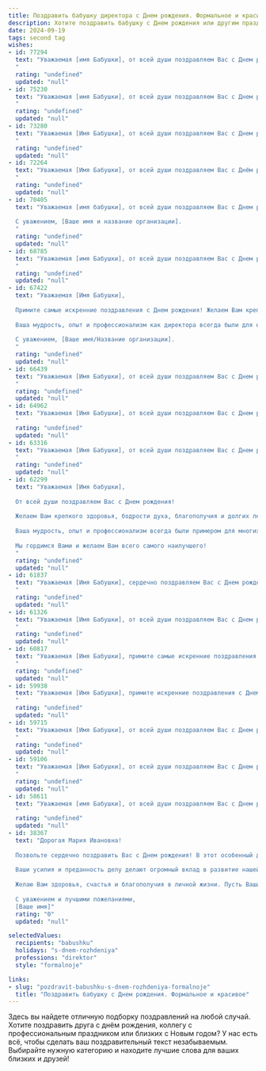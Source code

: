 ```yaml
---
title: Поздравить бабушку директора c Днем рождения. Формальное и красивое
description: Хотите поздравить бабушку c Днем рождения или другим праздником? Наш ИИ создаст незабываемое поздравление, а вы обязательно выделитесь среди других.  
date: 2024-09-19
tags: second tag
wishes:
- id: 77294
  text: "Уважаемая [имя Бабушки], от всей души поздравляем Вас с Днем рождения! Желаем Вам крепкого здоровья, оптимизма, благополучия и успехов в Вашей нелёгкой, но важной работе директора. Пусть каждый день приносит Вам радость и удовлетворение!
  "
  rating: "undefined"
  updated: "null"
- id: 75230
  text: "Уважаемая [имя Бабушки], от всей души поздравляем Вас с Днем рождения! Желаем Вам крепкого здоровья, неиссякаемой энергии,  радости и благополучия. Пусть Ваша мудрость и опыт продолжают вдохновлять всех вокруг, а в жизни всегда будет место для светлых и радостных моментов.
  "
  rating: "undefined"
  updated: "null"
- id: 73280
  text: "Уважаемая [Имя Бабушки], от всей души поздравляем Вас с Днем рождения! Желаем Вам крепкого здоровья, бодрости духа и долгих лет жизни. Пусть Ваш богатый опыт и мудрость всегда будут опорой для близких, а работа директора приносит Вам удовлетворение и признание.
  "
  rating: "undefined"
  updated: "null"
- id: 72264
  text: "Уважаемая [Имя Бабушки], от всей души поздравляем Вас с Днём рождения! Желаем Вам крепкого здоровья, счастья и благополучия. Пусть Ваша мудрость и опыт продолжают вдохновлять всех, кто Вас окружает. Желаем Вам долгих и счастливых лет жизни, наполненных радостью и любовью близких!
  "
  rating: "undefined"
  updated: "null"
- id: 70405
  text: "Уважаемая [имя бабушки], от всей души поздравляем Вас с Днем рождения! Желаем Вам крепкого здоровья, неиссякаемой энергии,  радости и благополучия. Пусть Ваш богатый жизненный опыт и мудрость продолжают вдохновлять нас.
  
  С уважением, [Ваше имя и название организации].
  "
  rating: "undefined"
  updated: "null"
- id: 68785
  text: "Уважаемая [имя Бабушки], от всей души поздравляем Вас с Днем рождения! Желаем Вам крепкого здоровья, неиссякаемой энергии и вдохновения, чтобы и дальше с такой же эффективностью руководить своим коллективом! Пусть каждый день приносит Вам радость, а жизнь будет наполнена счастьем и благополучием.
  "
  rating: "undefined"
  updated: "null"
- id: 67422
  text: "Уважаемая [Имя Бабушки],
  
  Примите самые искренние поздравления с Днем рождения! Желаем Вам крепкого здоровья, бодрости духа, благополучия и долгих лет жизни.
  
  Ваша мудрость, опыт и профессионализм как директора всегда были для нас примером.  Пусть Ваша жизнь будет наполнена радостью, любовью и светлыми моментами.
  
  С уважением, [Ваше имя/Название организации].
  "
  rating: "undefined"
  updated: "null"
- id: 66439
  text: "Уважаемая [Имя Бабушки], от всей души поздравляем Вас с Днем рождения! Желаем Вам крепкого здоровья, неиссякаемой энергии, благополучия и долгих лет жизни. Пусть Ваш богатый опыт и мудрость продолжают вдохновлять и радовать всех, кто Вас окружает. С праздником!
  "
  rating: "undefined"
  updated: "null"
- id: 64962
  text: "Уважаемая [Имя Бабушки], от всей души поздравляем Вас с Днем рождения! Желаем Вам крепкого здоровья, неиссякаемой энергии, благополучия и  радости в каждом дне. Пусть Ваша мудрость и опыт всегда будут востребованы, а Ваша жизнь будет наполнена любовью и счастьем!
  "
  rating: "undefined"
  updated: "null"
- id: 63316
  text: "Уважаемая [Имя Бабушки], от всей души поздравляем Вас с Днем рождения! Желаем Вам крепкого здоровья, бодрости духа и неиссякаемой энергии. Пусть Ваша мудрость, опыт и профессионализм всегда будут востребованы, а работа директора приносит Вам только удовлетворение и радость!
  "
  rating: "undefined"
  updated: "null"
- id: 62299
  text: "Уважаемая [Имя бабушки],
  
  От всей души поздравляем Вас с Днем рождения!
  
  Желаем Вам крепкого здоровья, бодрости духа, благополучия и долгих лет жизни. Пусть каждый Ваш день будет наполнен радостью, любовью и заботой близких.
  
  Ваша мудрость, опыт и профессионализм всегда были примером для многих, и Ваша работа директора была направлена на  процветание и развитие [Название организации/учреждения].
  
  Мы гордимся Вами и желаем Вам всего самого наилучшего!
  "
  rating: "undefined"
  updated: "null"
- id: 61837
  text: "Уважаемая [Имя Бабушки], сердечно поздравляем Вас с Днем рождения! Желаем Вам крепкого здоровья,  радости и благополучия. Пусть Ваши знания и опыт продолжают вдохновлять всех, кто работает с Вами. Счастья, любви и душевного тепла!
  "
  rating: "undefined"
  updated: "null"
- id: 61326
  text: "Уважаемая [Имя Бабушки], от всей души поздравляем Вас с Днем рождения! Желаем Вам крепкого здоровья, неиссякаемой энергии, семейного благополучия и новых творческих побед на посту директора! Пусть каждый день приносит радость и удовлетворение от работы, а жизнь будет наполнена любовью и счастьем!
  "
  rating: "undefined"
  updated: "null"
- id: 60817
  text: "Уважаемая [Имя Бабушки], примите самые искренние поздравления с Днём рождения! Желаем Вам крепкого здоровья, оптимизма, благополучия и  радости в каждом прожитом дне! Пусть Ваш богатый опыт и мудрость всегда остаются с Вами, а Ваш авторитет руководителя  и директора вызывает  уважение и восхищение. Пусть  Ваши близкие  дарят Вам свою заботу и любовь!
  "
  rating: "undefined"
  updated: "null"
- id: 59938
  text: "Уважаемая [Имя Бабушки], примите искренние поздравления с Днем рождения! Желаем Вам крепкого здоровья, неиссякаемой энергии и благополучия. Пусть Ваш богатый опыт и мудрость всегда служат Вам опорой, а каждый день приносит радость и новые открытия. Счастья Вам, любимая Бабушка!
  "
  rating: "undefined"
  updated: "null"
- id: 59715
  text: "Уважаемая [Имя Бабушки], от всей души поздравляем Вас с Днем рождения! Желаем Вам крепкого здоровья, неиссякаемой энергии, оптимизма и благополучия. Пусть Ваш богатый опыт и мудрость продолжают вдохновлять нас и служить примером для всех. Счастья Вам, любимая Бабушка, и долгих лет жизни!
  "
  rating: "undefined"
  updated: "null"
- id: 59106
  text: "Уважаемая [Имя Бабушки], от всей души поздравляем Вас с Днем рождения! Желаем Вам крепкого здоровья, неиссякаемой энергии, благополучия и радости в жизни. Пусть Ваша мудрость и опыт всегда будут в помощь, а директорский талант приносит заслуженные успехи!
  "
  rating: "undefined"
  updated: "null"
- id: 58611
  text: "Уважаемая [имя Бабушки], от всей души поздравляем Вас с Днем рождения! Желаем Вам крепкого здоровья, неиссякаемой энергии, радости и тепла в кругу семьи. Пусть Ваша мудрость и опыт всегда остаются верными спутниками, а профессиональные достижения продолжают радовать. Счастья, благополучия и всех земных благ!
  "
  rating: "undefined"
  updated: "null"
- id: 38367
  text: "Дорогая Мария Ивановна!
  
  Позвольте сердечно поздравить Вас с Днем рождения! В этот особенный день хочется выразить глубокую признательность за Вашу мудрость, трудолюбие и выдающийся профессионализм, проявляемый на посту директора. Вы являетесь не только образцом компетентности и лидерства, но и источником вдохновения для всех, кто имеет счастье работать рядом с Вами.
  
  Ваши усилия и преданность делу делают огромный вклад в развитие нашей команды и компании в целом. Пусть каждый новый день приносит Вам радость, удовлетворение от достигнутых результатов и лишь положительные эмоции.
  
  Желаю Вам здоровья, счастья и благополучия в личной жизни. Пусть Ваши мечты сбываются, а впереди будут только светлые перспективы и новые достижения!
  
  С уважением и лучшими пожеланиями,
  [Ваше имя]"
  rating: "0"
  updated: "null"

selectedValues:
  recipients: "babushku"
  holidays: "s-dnem-rozhdeniya"
  professions: "direktor"
  style: "formalnoje"

links:
- slug: "pozdravit-babushku-s-dnem-rozhdeniya-formalnoje"
  title: "Поздравить бабушку c Днем рождения. Формальное и красивое"
---
```


Здесь вы найдете отличную подборку поздравлений на любой случай. 
Хотите поздравить друга с днём рождения, коллегу с профессиональным праздником или близких с Новым годом? У нас есть всё, чтобы сделать ваш поздравительный текст незабываемым. Выбирайте нужную категорию и находите лучшие слова для ваших близких и друзей!
